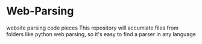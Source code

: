 # Web-Parsing
website parsing code pieces
This repository will accumlate files from folders like python web parsing, so it's easy to find a parser in any language
